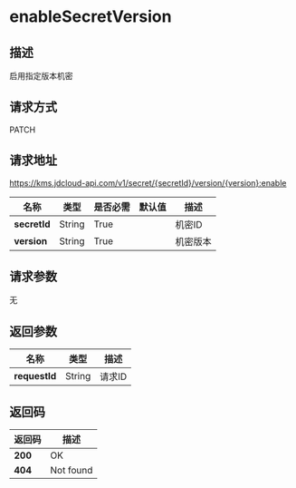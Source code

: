 # enableSecretVersion


## 描述
启用指定版本机密

## 请求方式
PATCH

## 请求地址
https://kms.jdcloud-api.com/v1/secret/{secretId}/version/{version}:enable

|名称|类型|是否必需|默认值|描述|
|---|---|---|---|---|
|**secretId**|String|True| |机密ID|
|**version**|String|True| |机密版本|

## 请求参数
无


## 返回参数
|名称|类型|描述|
|---|---|---|
|**requestId**|String|请求ID|


## 返回码
|返回码|描述|
|---|---|
|**200**|OK|
|**404**|Not found|
